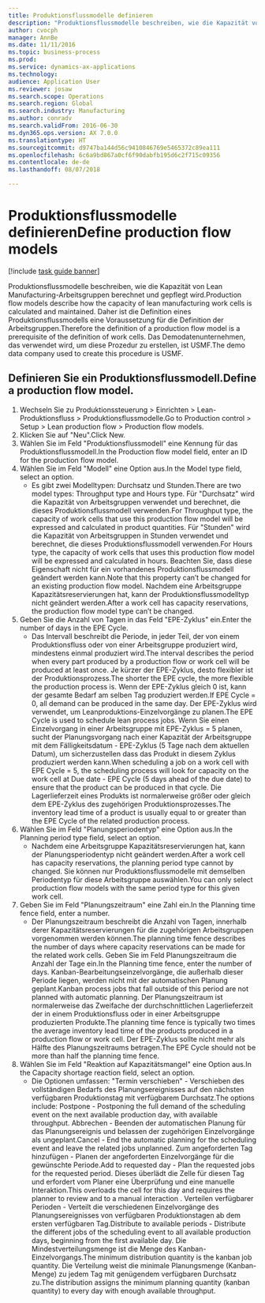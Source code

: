```yaml
--- 
title: Produktionsflussmodelle definieren
description: "Produktionsflussmodelle beschreiben, wie die Kapazität von Lean Manufacturing-Arbeitsgruppen berechnet und gepflegt wird."
author: cvocph
manager: AnnBe
ms.date: 11/11/2016
ms.topic: business-process
ms.prod: 
ms.service: dynamics-ax-applications
ms.technology: 
audience: Application User
ms.reviewer: josaw
ms.search.scope: Operations
ms.search.region: Global
ms.search.industry: Manufacturing
ms.author: conradv
ms.search.validFrom: 2016-06-30
ms.dyn365.ops.version: AX 7.0.0
ms.translationtype: HT
ms.sourcegitcommit: d9747ba144d56c9410846769e5465372c89ea111
ms.openlocfilehash: 6c6a9bd867a0cf6f90dabfb195d6c2f715c09356
ms.contentlocale: de-de
ms.lasthandoff: 08/07/2018

---
```

# <a name="define-production-flow-models"></a><span data-ttu-id="22f97-103">Produktionsflussmodelle definieren</span><span class="sxs-lookup"><span data-stu-id="22f97-103">Define production flow models</span></span>

[!include [task guide banner](../../includes/task-guide-banner.md)]

<span data-ttu-id="22f97-104">Produktionsflussmodelle beschreiben, wie die Kapazität von Lean Manufacturing-Arbeitsgruppen berechnet und gepflegt wird.</span><span class="sxs-lookup"><span data-stu-id="22f97-104">Production flow models describe how the capacity of lean manufacturing work cells is calculated and maintained.</span></span> <span data-ttu-id="22f97-105">Daher ist die Definition eines Produktionsflussmodells eine Voraussetzung für die Definition der Arbeitsgruppen.</span><span class="sxs-lookup"><span data-stu-id="22f97-105">Therefore the definition of a production flow model is a prerequisite of the definition of work cells.</span></span> <span data-ttu-id="22f97-106">Das Demodatenunternehmen, das verwendet wird, um diese Prozedur zu erstellen, ist USMF.</span><span class="sxs-lookup"><span data-stu-id="22f97-106">The demo data company used to create this procedure is USMF.</span></span>


## <a name="define-a-production-flow-model"></a><span data-ttu-id="22f97-107">Definieren Sie ein Produktionsflussmodell.</span><span class="sxs-lookup"><span data-stu-id="22f97-107">Define a production flow model.</span></span> 
1. <span data-ttu-id="22f97-108">Wechseln Sie zu Produktionssteuerung > Einrichten > Lean-Produktionsfluss > Produktionsflussmodelle.</span><span class="sxs-lookup"><span data-stu-id="22f97-108">Go to Production control > Setup > Lean production flow > Production flow models.</span></span>
2. <span data-ttu-id="22f97-109">Klicken Sie auf "Neu".</span><span class="sxs-lookup"><span data-stu-id="22f97-109">Click New.</span></span>
3. <span data-ttu-id="22f97-110">Wählen Sie im Feld "Produktionsflussmodell" eine Kennung für das Produktionsflussmodell.</span><span class="sxs-lookup"><span data-stu-id="22f97-110">In the Production flow model field, enter an ID for the production flow model.</span></span>
4. <span data-ttu-id="22f97-111">Wählen Sie im Feld "Modell" eine Option aus.</span><span class="sxs-lookup"><span data-stu-id="22f97-111">In the Model type field, select an option.</span></span>
    * <span data-ttu-id="22f97-112">Es gibt zwei Modelltypen: Durchsatz und Stunden.</span><span class="sxs-lookup"><span data-stu-id="22f97-112">There are two model types: Throughput type and Hours type.</span></span> <span data-ttu-id="22f97-113">Für "Durchsatz" wird die Kapazität von Arbeitsgruppen verwendet und berechnet, die dieses Produktionsflussmodell verwenden.</span><span class="sxs-lookup"><span data-stu-id="22f97-113">For Throughput type, the capacity of work cells that use this production flow model will be expressed and calculated in product quantities.</span></span> <span data-ttu-id="22f97-114">Für "Stunden" wird die Kapazität von Arbeitsgruppen in Stunden verwendet und berechnet, die dieses Produktionsflussmodell verwenden.</span><span class="sxs-lookup"><span data-stu-id="22f97-114">For Hours type, the capacity of work cells that uses this production flow model will be expressed and calculated in hours.</span></span> <span data-ttu-id="22f97-115">Beachten Sie, dass diese Eigenschaft nicht für ein vorhandenes Produktionsflussmodell geändert werden kann.</span><span class="sxs-lookup"><span data-stu-id="22f97-115">Note that this property can’t be changed for an existing production flow model.</span></span> <span data-ttu-id="22f97-116">Nachdem eine Arbeitsgruppe Kapazitätsreservierungen hat, kann der Produktionsflussmodelltyp nicht geändert werden.</span><span class="sxs-lookup"><span data-stu-id="22f97-116">After a work cell has capacity reservations, the production flow model type can’t be changed.</span></span>  
5. <span data-ttu-id="22f97-117">Geben Sie die Anzahl von Tagen in das Feld "EPE-Zyklus" ein.</span><span class="sxs-lookup"><span data-stu-id="22f97-117">Enter the number of days in the EPE Cycle.</span></span>
    * <span data-ttu-id="22f97-118">Das Intervall beschreibt die Periode, in jeder Teil, der von einem Produktionsfluss oder von einer Arbeitsgruppe produziert wird, mindestens einmal produziert wird.</span><span class="sxs-lookup"><span data-stu-id="22f97-118">The interval describes the period when every part produced by a production flow or work cell will be produced at least once.</span></span> <span data-ttu-id="22f97-119">Je kürzer der EPE-Zyklus, desto flexibler ist der Produktionsprozess.</span><span class="sxs-lookup"><span data-stu-id="22f97-119">The shorter the EPE cycle, the more flexible the production process is.</span></span> <span data-ttu-id="22f97-120">Wenn der EPE-Zyklus gleich 0 ist, kann der gesamte Bedarf am selben Tag produziert werden.</span><span class="sxs-lookup"><span data-stu-id="22f97-120">If EPE Cycle = 0, all demand can be produced in the same day.</span></span> <span data-ttu-id="22f97-121">Der EPE-Zyklus wird verwendet, um Leanproduktions-Einzelvorgänge zu planen.</span><span class="sxs-lookup"><span data-stu-id="22f97-121">The EPE Cycle is used to schedule lean process jobs.</span></span> <span data-ttu-id="22f97-122">Wenn Sie einen Einzelvorgang in einer Arbeitsgruppe mit EPE-Zyklus = 5 planen, sucht der Planungsvorgang nach einer Kapazität der Arbeitsgruppe mit dem Fälligkeitsdatum - EPE-Zyklus (5 Tage nach dem aktuellen Datum), um sicherzustellen dass das Produkt in diesem Zyklus produziert werden kann.</span><span class="sxs-lookup"><span data-stu-id="22f97-122">When scheduling a job on a work cell with EPE Cycle = 5, the scheduling process will look for capacity on the work cell at Due date - EPE Cycle (5 days ahead of the due date) to ensure that the product can be produced in that cycle.</span></span> <span data-ttu-id="22f97-123">Die Lagerlieferzeit eines Produkts ist normalerweise größer oder gleich dem EPE-Zyklus des zugehörigen Produktionsprozesses.</span><span class="sxs-lookup"><span data-stu-id="22f97-123">The inventory lead time of a product is usually equal to or greater than the EPE Cycle of the related production process.</span></span>  
6. <span data-ttu-id="22f97-124">Wählen Sie im Feld "Planungsperiodentyp" eine Option aus.</span><span class="sxs-lookup"><span data-stu-id="22f97-124">In the Planning period type field, select an option.</span></span>
    * <span data-ttu-id="22f97-125">Nachdem eine Arbeitsgruppe Kapazitätsreservierungen hat, kann der Planungsperiodentyp nicht geändert werden.</span><span class="sxs-lookup"><span data-stu-id="22f97-125">After a work cell has capacity reservations, the planning period type cannot by changed.</span></span> <span data-ttu-id="22f97-126">Sie können nur Produktionsflussmodelle mit demselben Periodentyp für diese Arbeitsgruppe auswählen.</span><span class="sxs-lookup"><span data-stu-id="22f97-126">You can only select production flow models with the same period type for this given work cell.</span></span>  
7. <span data-ttu-id="22f97-127">Geben Sie im Feld "Planungszeitraum" eine Zahl ein.</span><span class="sxs-lookup"><span data-stu-id="22f97-127">In the Planning time fence field, enter a number.</span></span>
    * <span data-ttu-id="22f97-128">Der Planungszeitraum beschreibt die Anzahl von Tagen, innerhalb derer Kapazitätsreservierungen für die zugehörigen Arbeitsgruppen vorgenommen werden können.</span><span class="sxs-lookup"><span data-stu-id="22f97-128">The planning time fence describes the number of days where capacity reservations can be made for the related work cells.</span></span> <span data-ttu-id="22f97-129">Geben Sie im Feld Planungszeitraum die Anzahl der Tage ein.</span><span class="sxs-lookup"><span data-stu-id="22f97-129">In the Planning time fence, enter the number of days.</span></span>   <span data-ttu-id="22f97-130">Kanban-Bearbeitungseinzelvorgänge, die außerhalb dieser Periode liegen, werden nicht mit der automatischen Planung geplant.</span><span class="sxs-lookup"><span data-stu-id="22f97-130">Kanban process jobs that fall outside of this period are not planned with automatic planning.</span></span> <span data-ttu-id="22f97-131">Der Planungszeitraum ist normalerweise das Zweifache der durchschnittlichen Lagerlieferzeit der in einem Produktionsfluss oder in einer Arbeitsgruppe produzierten Produkte.</span><span class="sxs-lookup"><span data-stu-id="22f97-131">The planning time fence is typically two times the average inventory lead time of the products produced in a production flow or work cell.</span></span> <span data-ttu-id="22f97-132">Der EPE-Zyklus sollte nicht mehr als Hälfte des Planungszeitraums betragen.</span><span class="sxs-lookup"><span data-stu-id="22f97-132">The EPE Cycle should not be more than half the planning time fence.</span></span>     
8. <span data-ttu-id="22f97-133">Wählen Sie im Feld "Reaktion auf Kapazitätsmangel" eine Option aus.</span><span class="sxs-lookup"><span data-stu-id="22f97-133">In the Capacity shortage reaction field, select an option.</span></span>
    * <span data-ttu-id="22f97-134">Die Optionen umfassen: "Termin verschieben" - Verschieben des vollständigen Bedarfs des Planungsereignisses auf den nächsten verfügbaren Produktionstag mit verfügbarem Durchsatz.</span><span class="sxs-lookup"><span data-stu-id="22f97-134">The options include:   Postpone - Postponing the full demand of the scheduling event on the next available production day, with available throughput.</span></span> <span data-ttu-id="22f97-135">Abbrechen - Beenden der automatischen Planung für das Planungsereignis und belassen der zugehörigen Einzelvorgänge als ungeplant.</span><span class="sxs-lookup"><span data-stu-id="22f97-135">Cancel - End the automatic planning for the scheduling event and leave the related jobs unplanned.</span></span>   <span data-ttu-id="22f97-136">Zum angeforderten Tag hinzufügen - Planen der angeforderten Einzelvorgänge für die gewünschte Periode.</span><span class="sxs-lookup"><span data-stu-id="22f97-136">Add to requested day - Plan the requested jobs for the requested period.</span></span> <span data-ttu-id="22f97-137">Dieses überlädt die Zelle für diesen Tag und erfordert vom Planer eine Überprüfung und eine manuelle Interaktion.</span><span class="sxs-lookup"><span data-stu-id="22f97-137">This overloads the cell for this day and requires the planner to review and to a manual interaction .</span></span>   <span data-ttu-id="22f97-138">Verteilen verfügbarer Perioden - Verteilt die verschiedenen Einzelvorgänge des Planungsereignisses von verfügbaren Produktionstagen ab dem ersten verfügbaren Tag.</span><span class="sxs-lookup"><span data-stu-id="22f97-138">Distribute to available periods - Distribute the different jobs of the scheduling event to all available production days, beginning from the first available day.</span></span> <span data-ttu-id="22f97-139">Die Mindestverteilungsmenge ist die Menge des Kanban-Einzelvorgangs.</span><span class="sxs-lookup"><span data-stu-id="22f97-139">The minimum distribution quantity is the kanban job quantity.</span></span> <span data-ttu-id="22f97-140">Die Verteilung weist die minimale Planungsmenge (Kanban-Menge) zu jedem Tag mit genügendem verfügbaren Durchsatz zu.</span><span class="sxs-lookup"><span data-stu-id="22f97-140">The distribution assigns the minimum planning quantity (kanban quantity) to every day with enough available throughput.</span></span>  


